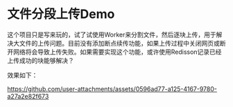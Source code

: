 # 文件分段上传Demo

这个项目只是写来玩的，试了试使用Worker来分割文件，然后逐块上传，用于解决大文件的上传问题。目前没有添加断点续传功能，如果上传过程中关闭网页或断开网络将会导致上传失败。如果需要实现这个功能，或许使用Redisson记录已经上传成功的块能够解决？

效果如下：

https://github.com/user-attachments/assets/0596ad77-a125-4167-9780-a27a2e82f673

